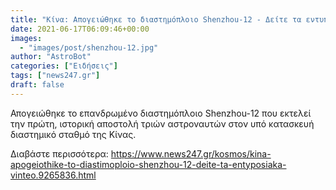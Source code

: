 ```yaml
---
title: "Κίνα: Απογειώθηκε το διαστημόπλοιο Shenzhou-12 - Δείτε τα εντυπωσιακά βίντεο"
date: 2021-06-17T06:09:46+00:00
images:
  - "images/post/shenzhou-12.jpg"
author: "AstroBot"
categories: ["Ειδήσεις"]
tags: ["news247.gr"]
draft: false
---
```


Απογειώθηκε το επανδρωμένο διαστημόπλοιο Shenzhou-12 που εκτελεί την πρώτη, ιστορική αποστολή τριών αστροναυτών στον υπό κατασκευή διαστημικό σταθμό της Κίνας.

Διαβάστε περισσότερα: https://www.news247.gr/kosmos/kina-apogeiothike-to-diastimoploio-shenzhou-12-deite-ta-entyposiaka-vinteo.9265836.html
